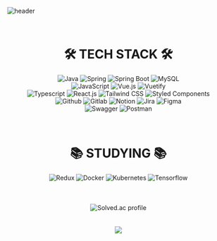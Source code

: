 ![header](https://capsule-render.vercel.app/api?type=waving&color=auto&height=300&section=header&text=Hi!%20I'm%20Sewon%20Oum&fontSize=70)

<br/>

<div align=center><h1>🛠 TECH STACK 🛠</h1></div>
<div align=center>
  <img alt="Java" src="https://img.shields.io/badge/java-%23ED8B00.svg?style=for-the-badge&logo=openjdk&logoColor=white">
  <img alt="Spring" src="https://img.shields.io/badge/spring-%236DB33F.svg?style=for-the-badge&logo=spring&logoColor=white">
  <img alt="Spring Boot" src="https://img.shields.io/badge/spring boot-%236DB33F.svg?style=for-the-badge&logo=springboot&logoColor=white">
  <img alt="MySQL" src="https://img.shields.io/badge/mysql-4479A1.svg?style=for-the-badge&logo=mysql&logoColor=white">
  <br/>
  <img alt="JavaScript" src="https://img.shields.io/badge/javascript-%23323330.svg?style=for-the-badge&logo=javascript&logoColor=%23F7DF1E">
  <img alt="Vue.js" src="https://img.shields.io/badge/vue.js-%2335495e.svg?style=for-the-badge&logo=vuedotjs&logoColor=%234FC08D">
  <img alt="Vuetify" src="https://img.shields.io/badge/Vuetify-1867C0?style=for-the-badge&logo=vuetify&logoColor=AEDDFF">
  <br/>
  <img alt="Typescript" src="https://img.shields.io/badge/typescript-%23007ACC.svg?style=for-the-badge&logo=typescript&logoColor=white">
  <img alt="React.js" src="https://img.shields.io/badge/react.js-%2320232a.svg?style=for-the-badge&logo=react&logoColor=%2361DAFB">
  <img alt="Tailwind CSS" src="https://img.shields.io/badge/tailwind css-%23323330.svg?style=for-the-badge&logo=tailwindcss&logoColor=lightgreen">
  <img alt="Styled Components" src="https://img.shields.io/badge/styled--components-DB7093?style=for-the-badge&logo=styled-components&logoColor=white">
  <br/>
  <img alt="Github" src="https://img.shields.io/badge/github-%23000000.svg?style=for-the-badge&logo=github&logoColor=white">
  <img alt="Gitlab" src="https://img.shields.io/badge/gitlab-%23FC6D27.svg?style=for-the-badge&logo=gitlab&logoColor=white">
  <img alt="Notion" src="https://img.shields.io/badge/notion-%23FFF8E7.svg?style=for-the-badge&logo=notion&logoColor=black">
  <img alt="Jira" src="https://img.shields.io/badge/jira-%23283ec2.svg?style=for-the-badge&logo=jira&logoColor=white">
  <img alt="Figma" src="https://img.shields.io/badge/figma-%23F24E1E.svg?style=for-the-badge&logo=figma&logoColor=white">
  <br/>
  <img alt="Swagger" src="https://img.shields.io/badge/-Swagger-%23Clojure?style=for-the-badge&logo=swagger&logoColor=white">
  <img alt="Postman" src="https://img.shields.io/badge/Postman-FF6C37?style=for-the-badge&logo=postman&logoColor=white">
</div>

<br/>
<br/>

<div align=center><h1>📚 STUDYING 📚</h1></div>
<div align=center>
  <img alt="Redux" src="https://img.shields.io/badge/redux-%23593d88.svg?style=for-the-badge&logo=redux&logoColor=white">
  <img alt="Docker" src="https://img.shields.io/badge/docker-%230db7ed.svg?style=for-the-badge&logo=docker&logoColor=white">
  <img alt="Kubernetes" src="https://img.shields.io/badge/kubernetes-%23326ce5.svg?style=for-the-badge&logo=kubernetes&logoColor=white">
  <img alt="Tensorflow" src="https://img.shields.io/badge/TensorFlow-%23FF6F00.svg?style=for-the-badge&logo=TensorFlow&logoColor=white">
</div>

<br/>
<br/>
<br/>

<div align=center>
<img src="http://mazassumnida.wtf/api/v2/generate_badge?boj=sewon0306" alt="Solved.ac profile" />
</div>

<br/>
<br/>

<div align=center>
<a href="https://hits.seeyoufarm.com"><img src="https://hits.seeyoufarm.com/api/count/incr/badge.svg?url=https%3A%2F%2Fgithub.com%2Fsewon0306%2Fhit-counter&count_bg=%23D086E9&title_bg=%23555555&icon=&icon_color=%23E7E7E7&title=hits&edge_flat=false"/></a>
</div>
